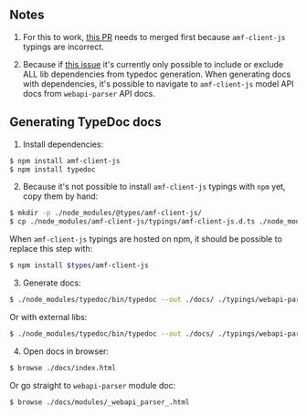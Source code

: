 ## Notes

1. For this to work, [this PR](https://github.com/aml-org/amf/pull/411) needs to merged first because `amf-client-js` typings are incorrect.

2. Because if [this issue](https://github.com/TypeStrong/typedoc/issues/319) it's currently only possible to include or exclude ALL lib dependencies from typedoc generation. When generating docs with dependencies, it's possible to navigate to `amf-client-js` model API docs from `webapi-parser` API docs.

## Generating TypeDoc docs

1. Install dependencies:

```sh
$ npm install amf-client-js
$ npm install typedoc
```

2. Because it's not possible to install `amf-client-js` typings with `npm` yet, copy them by hand:

```sh
$ mkdir -p ./node_modules/@types/amf-client-js/
$ cp ./node_modules/amf-client-js/typings/amf-client-js.d.ts ./node_modules/@types/amf-client-js/amf-client-js.d.ts
```

When `amf-client-js` typings are hosted on npm, it should be possible to replace this step with:

```sh
$ npm install $types/amf-client-js
```

3. Generate docs:

```sh
$ ./node_modules/typedoc/bin/typedoc --out ./docs/ ./typings/webapi-parser.d.ts --includeDeclarations --excludeExternals --externalPattern "**/node_modules/**" --mode file
```

Or with external libs:

```sh
$ ./node_modules/typedoc/bin/typedoc --out ./docs/ ./typings/webapi-parser.d.ts --includeDeclarations --mode file
```


4. Open docs in browser:

```sh
$ browse ./docs/index.html
```

Or go straight to `webapi-parser` module doc:

```sh
$ browse ./docs/modules/_webapi_parser_.html
```
